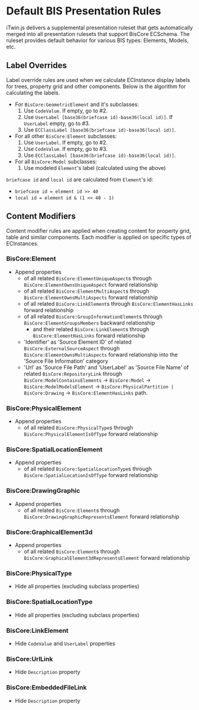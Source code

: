 # Default BIS Presentation Rules

iTwin.js delivers a supplemental presentation ruleset that gets automatically merged into all presentation rulesets that support BisCore ECSchema. The ruleset provides default behavior for various BIS types: Elements, Models, etc.

## Label Overrides

Label override rules are used when we calculate ECInstance display labels for trees, property grid and other components. Below is the algorithm for calculating the labels.

- For `BisCore:GeometricElement` and it's subclasses:
  1. Use `CodeValue`. If empty, go to #2.
  2. Use `UserLabel [base36(briefcase id)-base36(local id)]`. If `UserLabel` empty, go to #3.
  3. Use `ECClassLabel [base36(briefcase id)-base36(local id)]`.
- For all other `BisCore:Element` subclasses:
  1. Use `UserLabel`. If empty, go to #2.
  2. Use `CodeValue`. If empty, go to #3.
  3. Use `ECClassLabel [base36(briefcase id)-base36(local id)]`.
- For all `BisCore:Model` subclasses:
  1. Use modeled `Element`'s label (calculated using the above)

`briefcase id` and `local id` are calculated from `Element`'s id:

- `briefcase id = element id >> 40`
- `local id = element id & (1 << 40 - 1)`

## Content Modifiers

Content modifier rules are applied when creating content for property grid, table and similar components. Each modifier is applied on specific types of ECInstances.

### BisCore:Element

- Append properties
  - of all related `BisCore:ElementUniqueAspect`s through `BisCore:ElementOwnsUniqueAspect` forward relationship
  - of all related `BisCore:ElementMultiAspect`s through `BisCore:ElementOwnsMultiAspects` forward relationship
  - of all related `BisCore:LinkElement`s through `BisCore:ElementHasLinks` forward relationship
  - of all related `BisCore:GroupInformationElement`s through `BisCore:ElementGroupsMembers` backward relationship
    - and their related `BisCore:LinkElement`s through `BisCore:ElementHasLinks` forward relationship
  - 'Identifier' as 'Source Element ID' of related `BisCore:ExternalSourceAspect` through `BisCore:ElementOwnsMultiAspects` forward relationship into the 'Source File Information' category
  - 'Url' as 'Source File Path' and 'UserLabel' as 'Source File Name' of related `BisCore:RepositoryLink` through `BisCore:ModelContainsElements` -> `BisCore:Model` -> `BisCore:ModelModelsElement` -> `BisCore:PhysicalPartition | BisCore:Drawing` -> `BisCore:ElementHasLinks` path.

### BisCore:PhysicalElement

- Append properties
  - of all related `BisCore:PhysicalType`s through `BisCore:PhysicalElementIsOfType` forward relationship

### BisCore:SpatialLocationElement

- Append properties
  - of all related `BisCore:SpatialLocationType`s through `BisCore:SpatialLocationIsOfType` forward relationship

### BisCore:DrawingGraphic

- Append properties
  - of all related `BisCore:Element`s through `BisCore:DrawingGraphicRepresentsElement` forward relationship

### BisCore:GraphicalElement3d

- Append properties
  - of all related `BisCore:Element`s through `BisCore:GraphicalElement3dRepresentsElement` forward relationship

### BisCore:PhysicalType

- Hide all properties (excluding subclass properties)

### BisCore:SpatialLocationType

- Hide all properties (excluding subclass properties)

### BisCore:LinkElement

- Hide `CodeValue` and `UserLabel` properties

### BisCore:UrlLink

- Hide `Description` property

### BisCore:EmbeddedFileLink

- Hide `Description` property
